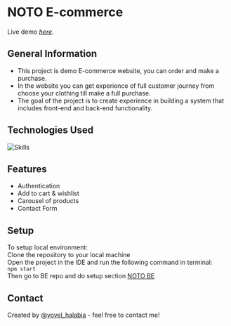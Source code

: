 # NOTO E-commerce

Live demo [_here_](https://noto-yovel-halabia.vercel.app/).

## General Information
- This project is demo E-commerce website, you can order and make a purchase.
- In the website you can get experience of full customer journey from choose your clothing till make a full purchase.
- The goal of the project is to create experience in building a system that includes front-end and back-end functionality.

## Technologies Used
![Skills](https://skills.thijs.gg/icons?i=nodejs,react,express,mongodb,redux&perline=5)

## Features
- Authentication
- Add to cart & wishlist
- Carousel of products
- Contact Form

## Setup
To setup local environment:<br/>
Clone the repository to your local machine<br/>
Open the project in the IDE and run the following command in terminal:<br/>
`npm start`<br/>
Then go to BE repo and do setup section [NOTO BE](https://github.com/yovel-halabia/noto-back-end)

## Contact
Created by [@yovel_halabia](https://www.linkedin.com/in/yovel-halabia-450a2b1b2/) - feel free to contact me!


